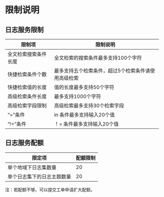 # 限制说明

## 日志服务限制

限制项 | 限制说明
-- | --
全文检索搜索条件长度 | 全文检索的搜索条件最多支持100个字符
快捷检索条件个数 | 最多支持五个检索条件，超过5个检索条件请使用高级检索
快捷检索值的长度 | 值的长度最多支持50个字符
高级检索条件长度 | 最多支持1000个字符
高级检索字段限制 | 高级检索最多支持30个检索字段
“=”条件 | in 条件最多支持输入20个值
“!=”条件 | ！= 条件最多支持输入20个值

## 日志服务配额

限定项 | 配额限制
---|---
单个地域下日志集数量 | 20
单个日志集下的日志主题数量 | 20  

注：若配额不够，可以提交工单申请扩大配额。
